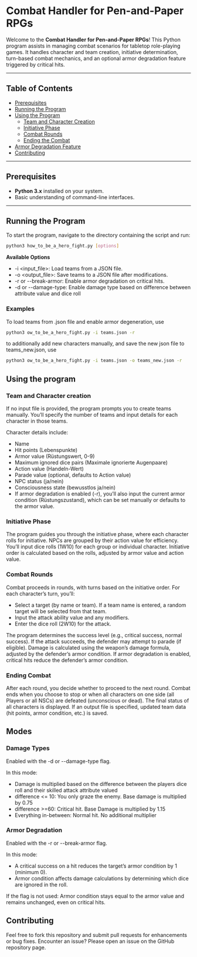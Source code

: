 # Combat Handler for Pen-and-Paper RPGs

Welcome to the **Combat Handler for Pen-and-Paper RPGs**! This Python program assists in managing combat scenarios for tabletop role-playing games. It handles character and team creation, initiative determination, turn-based combat mechanics, and an optional armor degradation feature triggered by critical hits.

---

## Table of Contents
- [Prerequisites](#prerequisites)
- [Running the Program](#running-the-program)
- [Using the Program](#using-the-program)
  - [Team and Character Creation](#team-and-character-creation)
  - [Initiative Phase](#initiative-phase)
  - [Combat Rounds](#combat-rounds)
  - [Ending the Combat](#ending-the-combat)
- [Armor Degradation Feature](#armor-degradation-feature)
- [Contributing](#contributing)

---

## Prerequisites
- **Python 3.x** installed on your system.
- Basic understanding of command-line interfaces.

---

## Running the Program
To start the program, navigate to the directory containing the script and run:

```bash
python3 how_to_be_a_hero_fight.py [options]
```

**Available Options**

* -i <input_file>: Load teams from a JSON file.
* -o <output_file>: Save teams to a JSON file after modifications.
* -r or --break-armor: Enable armor degradation on critical hits.
* -d or --damage-type: Enable damage type based on difference between attribute value and dice roll

### Examples

To load teams from .json file and enable armor degeneration, use

```bash
python3 ow_to_be_a_hero_fight.py -i teams.json -r
```

to additionally add new characters manually, and save the new json file to teams_new.json, use

```bash
python3 ow_to_be_a_hero_fight.py -i teams.json -o teams_new.json -r
```

## Using the program

### Team and Character creation

If no input file is provided, the program prompts you to create teams manually.
You’ll specify the number of teams and input details for each character in those teams.

Character details include:
* Name
* Hit points (Lebenspunkte)
* Armor value (Rüstungswert, 0-9)
* Maximum ignored dice pairs (Maximale ignorierte Augenpaare)
* Action value (Handeln-Wert)
* Parade value (optional, defaults to Action value)
* NPC status (ja/nein)
* Consciousness state (bewusstlos ja/nein)
* If armor degradation is enabled (-r), you’ll also input the current armor condition (Rüstungszustand), which can be set manually or defaults to the armor value.

### Initiative Phase

The program guides you through the initiative phase, where each character rolls for initiative.
NPCs are grouped by their action value for efficiency.
You’ll input dice rolls (1W10) for each group or individual character.
Initiative order is calculated based on the rolls, adjusted by armor value and action value.

### Combat Rounds

Combat proceeds in rounds, with turns based on the initiative order.
For each character’s turn, you’ll:
* Select a target (by name or team). If a team name is entered, a random target will be selected from that team.
* Input the attack ability value and any modifiers.
* Enter the dice roll (2W10) for the attack.

The program determines the success level (e.g., critical success, normal success).
If the attack succeeds, the defender may attempt to parade (if eligible).
Damage is calculated using the weapon’s damage formula, adjusted by the defender’s armor condition.
If armor degradation is enabled, critical hits reduce the defender’s armor condition.

### Ending Combat

After each round, you decide whether to proceed to the next round.
Combat ends when you choose to stop or when all characters on one side (all Players or all NSCs) are defeated (unconscious or dead).
The final status of all characters is displayed.
If an output file is specified, updated team data (hit points, armor condition, etc.) is saved.


## Modes

### Damage Types

Enabled with the -d or --damage-type flag.

In this mode:
* Damage is multiplied based on the difference between the players dice roll and their skilled attack attribute valued
* difference <= 10: You only graze the enemy. Base damage is multiplied by 0.75
* difference >=60: Critical hit. Base Damage is multiplied by 1.15
* Everything in-between: Normal hit. No additional multiplier

### Armor Degradation

Enabled with the -r or --break-armor flag.

In this mode:
* A critical success on a hit reduces the target’s armor condition by 1 (minimum 0).
* Armor condition affects damage calculations by determining which dice are ignored in the roll.

If the flag is not used:
Armor condition stays equal to the armor value and remains unchanged, even on critical hits.

## Contributing

Feel free to fork this repository and submit pull requests for enhancements or bug fixes.
Encounter an issue? Please open an issue on the GitHub repository page.
